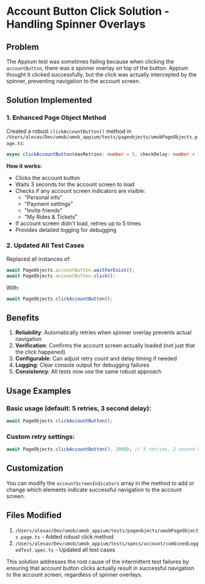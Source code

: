 # Account Button Click Solution - Handling Spinner Overlays

## Problem
The Appium test was sometimes failing because when clicking the `accountButton`, there was a spinner overlay on top of the button. Appium thought it clicked successfully, but the click was actually intercepted by the spinner, preventing navigation to the account screen.

## Solution Implemented

### 1. Enhanced Page Object Method
Created a robust `clickAccountButton()` method in `/Users/alesav/Dev/umob/umob_appium/tests/pageobjects/umobPageObjects.page.ts`:

```typescript
async clickAccountButton(maxRetries: number = 5, checkDelay: number = 3000): Promise<void>
```

**How it works:**
- Clicks the account button
- Waits 3 seconds for the account screen to load
- Checks if any account screen indicators are visible:
  - "Personal info"
  - "Payment settings" 
  - "Invite friends"
  - "My Rides & Tickets"
- If account screen didn't load, retries up to 5 times
- Provides detailed logging for debugging

### 2. Updated All Test Cases
Replaced all instances of:
```typescript
await PageObjects.accountButton.waitForExist();
await PageObjects.accountButton.click();
```

With:
```typescript
await PageObjects.clickAccountButton();
```

## Benefits

1. **Reliability**: Automatically retries when spinner overlay prevents actual navigation
2. **Verification**: Confirms the account screen actually loaded (not just that the click happened)
3. **Configurable**: Can adjust retry count and delay timing if needed
4. **Logging**: Clear console output for debugging failures
5. **Consistency**: All tests now use the same robust approach

## Usage Examples

### Basic usage (default: 5 retries, 3 second delay):
```typescript
await PageObjects.clickAccountButton();
```

### Custom retry settings:
```typescript
await PageObjects.clickAccountButton(3, 2000); // 3 retries, 2 second delay
```

## Customization
You can modify the `accountScreenIndicators` array in the method to add or change which elements indicate successful navigation to the account screen.

## Files Modified
1. `/Users/alesav/Dev/umob/umob_appium/tests/pageobjects/umobPageObjects.page.ts` - Added robust click method
2. `/Users/alesav/Dev/umob/umob_appium/tests/specs/account/combinedLoggedTest.spec.ts` - Updated all test cases

This solution addresses the root cause of the intermittent test failures by ensuring that account button clicks actually result in successful navigation to the account screen, regardless of spinner overlays.
